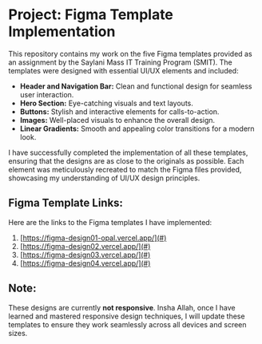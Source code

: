 # Project: Figma Template Implementation

This repository contains my work on the five Figma templates provided as an assignment by the Saylani Mass IT Training Program (SMIT). The templates were designed with essential UI/UX elements and included:

- **Header and Navigation Bar:** Clean and functional design for seamless user interaction.
- **Hero Section:** Eye-catching visuals and text layouts.
- **Buttons:** Stylish and interactive elements for calls-to-action.
- **Images:** Well-placed visuals to enhance the overall design.
- **Linear Gradients:** Smooth and appealing color transitions for a modern look.

I have successfully completed the implementation of all these templates, ensuring that the designs are as close to the originals as possible. Each element was meticulously recreated to match the Figma files provided, showcasing my understanding of UI/UX design principles.

## Figma Template Links:
Here are the links to the Figma templates I have implemented:
1. [https://figma-design01-opal.vercel.app/](#)
2. [https://figma-design02.vercel.app/](#)
3. [https://figma-design03.vercel.app/](#)
4. [https://figma-design04.vercel.app/](#)
<!-- 5. [Template 5](#) -->

## Note:
These designs are currently **not responsive**. Insha Allah, once I have learned and mastered responsive design techniques, I will update these templates to ensure they work seamlessly across all devices and screen sizes.

